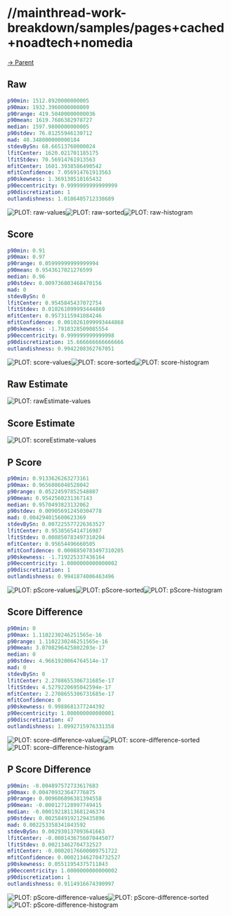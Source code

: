 
# //mainthread-work-breakdown/samples/pages+cached+noadtech+nomedia

[→ Parent](../..)


## Raw


```yaml
p90min: 1512.8920000000005
p90max: 1932.3960000000009
p90range: 419.50400000000036
p90mean: 1619.7686382978727
median: 1597.9800000000005
p90stdev: 76.81255946130712
mad: 40.348000000000184
stdevBySn: 68.66513760000024
lfitCenter: 1620.021701185175
lfitStdev: 70.56914761913563
mfitCenter: 1601.3938586490542
mfitConfidence: 7.056914761913563
p90skewness: 1.369130510165432
p90eccentricity: 0.9999999999999999
p90discretization: 1
outlandishness: 1.0186405712338689

```

![PLOT: raw-values](./raw/values.svg)![PLOT: raw-sorted](./raw/sorted.svg)![PLOT: raw-histogram](./raw/histogram.svg)
## Score


```yaml
p90min: 0.91
p90max: 0.97
p90range: 0.05999999999999994
p90mean: 0.9543617021276599
median: 0.96
p90stdev: 0.009736803468470156
mad: 0
stdevBySn: 0
lfitCenter: 0.9545845437072754
lfitStdev: 0.010261099993444869
mfitCenter: 0.9573115941084246
mfitConfidence: 0.0010261099993444868
p90skewness: -1.7910328509085554
p90eccentricity: 0.999999999999998
p90discretization: 15.666666666666666
outlandishness: 0.9942208362767051

```

![PLOT: score-values](./score/values.svg)![PLOT: score-sorted](./score/sorted.svg)![PLOT: score-histogram](./score/histogram.svg)
## Raw Estimate

![PLOT: rawEstimate-values](./rawEstimate/values.svg)
## Score Estimate

![PLOT: scoreEstimate-values](./scoreEstimate/values.svg)
## P Score


```yaml
p90min: 0.9133626263273161
p90max: 0.9656086048528042
p90range: 0.05224597852548807
p90mean: 0.9542560231367143
median: 0.9570493823132062
p90stdev: 0.009056912450304778
mad: 0.004294015600623369
stdevBySn: 0.007225577226363527
lfitCenter: 0.9538565414716987
lfitStdev: 0.008850783497310204
mfitCenter: 0.95654496660505
mfitConfidence: 0.0008850783497310205
p90skewness: -1.719225337436164
p90eccentricity: 1.0000000000000002
p90discretization: 1
outlandishness: 0.9941874006463496

```

![PLOT: pScore-values](./pScore/values.svg)![PLOT: pScore-sorted](./pScore/sorted.svg)![PLOT: pScore-histogram](./pScore/histogram.svg)
## Score Difference


```yaml
p90min: 0
p90max: 1.1102230246251565e-16
p90range: 1.1102230246251565e-16
p90mean: 3.0708296425802203e-17
median: 0
p90stdev: 4.9661920064764514e-17
mad: 0
stdevBySn: 0
lfitCenter: 2.2708655306731685e-17
lfitStdev: 4.5279220695042594e-17
mfitCenter: 2.2708655306731685e-17
mfitConfidence: 0
p90skewness: 0.9988681377244392
p90eccentricity: 1.000000000000001
p90discretization: 47
outlandishness: 1.0992715976331358

```

![PLOT: score-difference-values](./score-difference/values.svg)![PLOT: score-difference-sorted](./score-difference/sorted.svg)![PLOT: score-difference-histogram](./score-difference/histogram.svg)
## P Score Difference


```yaml
p90min: -0.004897572733617683
p90max: 0.004709323647776875
p90range: 0.009606896381394558
p90mean: -0.000127128997749415
median: -0.00019218113681246374
p90stdev: 0.0025849192129435896
mad: 0.002253358341843592
stdevBySn: 0.002930137093641663
lfitCenter: -0.0001436756070445077
lfitStdev: 0.00213462704732527
mfitCenter: -0.00020176600009751722
mfitConfidence: 0.000213462704732527
p90skewness: 0.05511954375711843
p90eccentricity: 1.0000000000000002
p90discretization: 1
outlandishness: 0.9114916674390997

```

![PLOT: pScore-difference-values](./pScore-difference/values.svg)![PLOT: pScore-difference-sorted](./pScore-difference/sorted.svg)![PLOT: pScore-difference-histogram](./pScore-difference/histogram.svg)